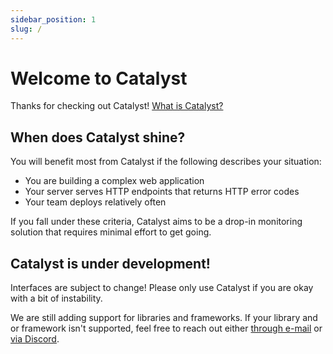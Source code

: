 ```yaml
---
sidebar_position: 1
slug: /
---
```


# Welcome to Catalyst

Thanks for checking out Catalyst! [What is Catalyst?](https://www.catalystmonitor.com)

## When does Catalyst shine?

You will benefit most from Catalyst if the following describes your situation:

- You are building a complex web application
- Your server serves HTTP endpoints that returns HTTP error codes 
- Your team deploys relatively often

If you fall under these criteria, Catalyst aims to be a drop-in monitoring solution that requires minimal effort to get going.

## Catalyst is under development!

Interfaces are subject to change! Please only use Catalyst if you are okay with a bit of instability.

We are still adding support for libraries and frameworks. If your library and or framework isn't supported, feel free to reach out either [through e-mail](mailto:bill@privium.xyz) or [via Discord](https://discord.gg/wm3gDnfT).